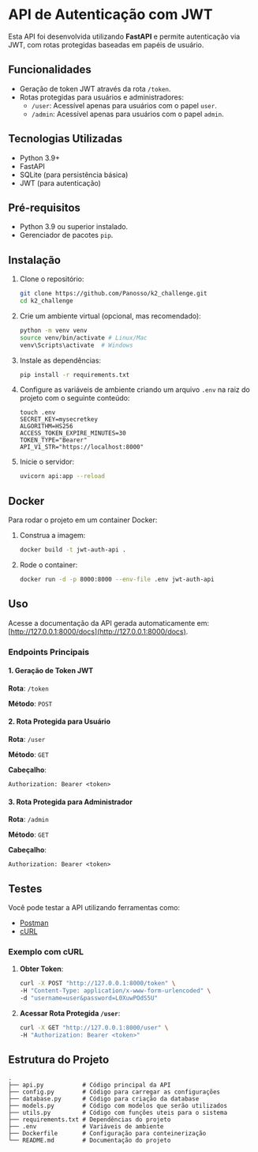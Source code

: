 # API de Autenticação com JWT

Esta API foi desenvolvida utilizando **FastAPI** e permite autenticação via JWT, com rotas protegidas baseadas em papéis de usuário.

## Funcionalidades

- Geração de token JWT através da rota `/token`.
- Rotas protegidas para usuários e administradores:
  - `/user`: Acessível apenas para usuários com o papel `user`.
  - `/admin`: Acessível apenas para usuários com o papel `admin`.

## Tecnologias Utilizadas

- Python 3.9+
- FastAPI
- SQLite (para persistência básica)
- JWT (para autenticação)

## Pré-requisitos

- Python 3.9 ou superior instalado.
- Gerenciador de pacotes `pip`.

## Instalação

1. Clone o repositório:
   ```bash
   git clone https://github.com/Panosso/k2_challenge.git
   cd k2_challenge
   ```

2. Crie um ambiente virtual (opcional, mas recomendado):
   ```bash
   python -m venv venv
   source venv/bin/activate # Linux/Mac
   venv\Scripts\activate  # Windows
   ```

3. Instale as dependências:
   ```bash
   pip install -r requirements.txt
   ```

4. Configure as variáveis de ambiente criando um arquivo `.env` na raiz do projeto com o seguinte conteúdo:
   ```
   touch .env
   SECRET_KEY=mysecretkey
   ALGORITHM=HS256
   ACCESS_TOKEN_EXPIRE_MINUTES=30
   TOKEN_TYPE="Bearer"
   API_V1_STR="https://localhost:8000"
   ```

5. Inicie o servidor:
   ```bash
   uvicorn api:app --reload
   ```

## Docker

Para rodar o projeto em um container Docker:

1. Construa a imagem:
   ```bash
   docker build -t jwt-auth-api .
   ```

2. Rode o container:
   ```bash
   docker run -d -p 8000:8000 --env-file .env jwt-auth-api
   ```

## Uso

Acesse a documentação da API gerada automaticamente em: [http://127.0.0.1:8000/docs](http://127.0.0.1:8000/docs).

### Endpoints Principais

#### 1. Geração de Token JWT

**Rota**: `/token`

**Método**: `POST`

#### 2. Rota Protegida para Usuário

**Rota**: `/user`

**Método**: `GET`

**Cabeçalho**:
```
Authorization: Bearer <token>
```

#### 3. Rota Protegida para Administrador

**Rota**: `/admin`

**Método**: `GET`

**Cabeçalho**:
```
Authorization: Bearer <token>
```

## Testes

Você pode testar a API utilizando ferramentas como:

- [Postman](https://www.postman.com/)
- [cURL](https://curl.se/)

### Exemplo com cURL

1. **Obter Token**:
   ```bash
   curl -X POST "http://127.0.0.1:8000/token" \
   -H "Content-Type: application/x-www-form-urlencoded" \
   -d "username=user&password=L0XuwPOdS5U"
   ```

2. **Acessar Rota Protegida `/user`**:
   ```bash
   curl -X GET "http://127.0.0.1:8000/user" \
   -H "Authorization: Bearer <token>"
   ```

## Estrutura do Projeto

```
.
├── api.py           # Código principal da API
├── config.py        # Código para carregar as configurações
├── database.py      # Código para criação da database
├── models.py        # Código com modelos que serão utilizados
├── utils.py         # Código com funções uteis para o sistema
├── requirements.txt # Dependências do projeto
├── .env             # Variáveis de ambiente
├── Dockerfile       # Configuração para conteinerização
└── README.md        # Documentação do projeto
```
